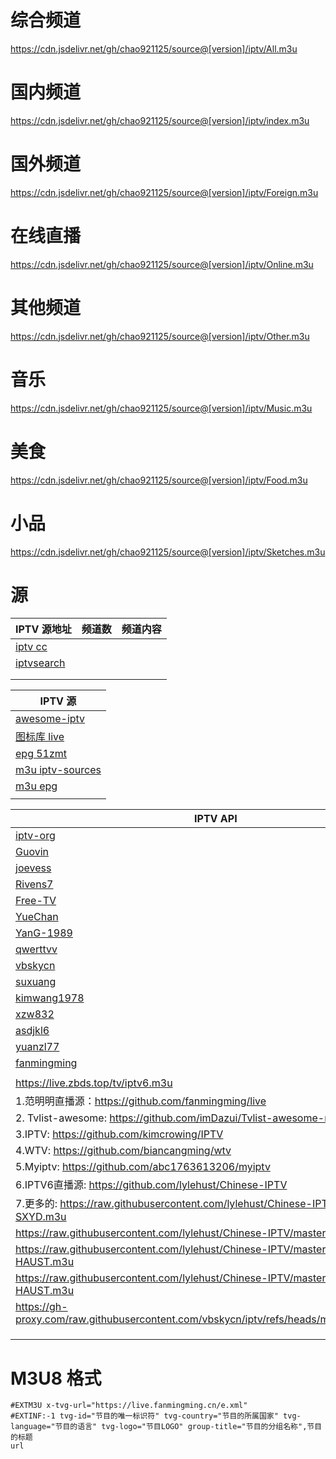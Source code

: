 # 综合频道
https://cdn.jsdelivr.net/gh/chao921125/source@[version]/iptv/All.m3u
# 国内频道
https://cdn.jsdelivr.net/gh/chao921125/source@[version]/iptv/index.m3u
# 国外频道
https://cdn.jsdelivr.net/gh/chao921125/source@[version]/iptv/Foreign.m3u
# 在线直播
https://cdn.jsdelivr.net/gh/chao921125/source@[version]/iptv/Online.m3u
# 其他频道
https://cdn.jsdelivr.net/gh/chao921125/source@[version]/iptv/Other.m3u

# 音乐
https://cdn.jsdelivr.net/gh/chao921125/source@[version]/iptv/Music.m3u
# 美食
https://cdn.jsdelivr.net/gh/chao921125/source@[version]/iptv/Food.m3u
# 小品
https://cdn.jsdelivr.net/gh/chao921125/source@[version]/iptv/Sketches.m3u

# 源
| IPTV 源地址                                                                                                               | 频道数  | 频道内容                     |
|------------------------------------------------------------------------------------------------------------------------|------|--------------------------|
| [iptv cc](https://iptv.cc/)                                                                                            |      |                          |
| [iptvsearch](https://www.foodieguide.com/iptvsearch/)                                                                  |      |                          |
| []()                                                                                                                   |      |                          |
|                                                                                                                        |      |                          |

| IPTV 源                                                   |
|----------------------------------------------------------|
| [awesome-iptv](https://github.com/iptv-org/awesome-iptv) |
| [图标库 live](https://github.com/fanmingming/live)          |
| [epg 51zmt](http://epg.51zmt.top:8000/)                  |
| [m3u iptv-sources](https://m3u.ibert.me/)                |
| [m3u epg](https://epg.pw/test_channel_page.html)         |
|                                                          |

| IPTV API                                                                                    |
|---------------------------------------------------------------------------------------------|
| [iptv-org](https://github.com/iptv-org/iptv)                                                |
| [Guovin](https://github.com/Guovin/iptv-api)                                                |
| [joevess](https://github.com/joevess/IPTV)                                                  |
| [Rivens7](https://github.com/Rivens7/Livelist)                                              |
| [Free-TV](https://github.com/Free-TV/IPTV)                                                  |
| [YueChan](https://github.com/YueChan/Live)                                                  |
| [YanG-1989](https://github.com/YanG-1989/m3u)                                               |
| [qwerttvv](https://github.com/qwerttvv/Beijing-IPTV)                                        |
| [vbskycn](https://github.com/vbskycn/iptv)                                                  |
| [suxuang](https://github.com/suxuang/myIPTV)                                                |
| [kimwang1978](https://github.com/kimwang1978/collect-tv-txt)                                |
| [xzw832](https://github.com/xzw832/cmys)                                                    |
| [asdjkl6](https://github.com/asdjkl6/tv)                                                    |
| [yuanzl77](https://github.com/yuanzl77/IPTV)                                                |
| [fanmingming](https://github.com/fanmingming/live)                                          |
|                                                                                             |
| https://live.zbds.top/tv/iptv6.m3u                                                          |
| 1.范明明直播源：https://github.com/fanmingming/live                                                |
| 2. Tvlist-awesome:  https://github.com/imDazui/Tvlist-awesome-m3u-m3u8                      |
| 3.IPTV: https://github.com/kimcrowing/IPTV                                                  |
| 4.WTV: https://github.com/biancangming/wtv                                                  |
| 5.Myiptv: https://github.com/abc1763613206/myiptv                                           |
| 6.IPTV6直播源: https://github.com/lylehust/Chinese-IPTV                                        |
| 7.更多的: https://raw.githubusercontent.com/lylehust/Chinese-IPTV/master/TV-SXYD.m3u           |
| https://raw.githubusercontent.com/lylehust/Chinese-IPTV/master/TV-SXYD.m3u                  |
| https://raw.githubusercontent.com/lylehust/Chinese-IPTV/master/TV-EDU-HAUST.m3u             |
| https://raw.githubusercontent.com/lylehust/Chinese-IPTV/master/TV-EDU-HAUST.m3u             |
| https://gh-proxy.com/raw.githubusercontent.com/vbskycn/iptv/refs/heads/master/tv/iptv6.m3u  |
|                                                                                             |
|                                                                                             |
|                                                                                             |
[//]: # (https://www.freedidi.com/14946.html)

# M3U8 格式
```text
#EXTM3U x-tvg-url="https://live.fanmingming.cn/e.xml"
#EXTINF:-1 tvg-id="节目的唯一标识符" tvg-country="节目的所属国家" tvg-language="节目的语言" tvg-logo="节目LOGO" group-title="节目的分组名称",节目的标题
url
```